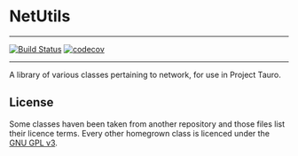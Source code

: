 # NetUtils
---
[![Build Status](https://travis-ci.org/k0r0pt/netUtils.png?branch=master)](https://travis-ci.org/k0r0pt/netUtils) [![codecov](https://codecov.io/gh/k0r0pt/netUtils/branch/master/graph/badge.svg)](https://codecov.io/gh/k0r0pt/netUtils)


---

A library of various classes pertaining to network, for use in Project Tauro.

## License

Some classes haven been taken from another repository and those files list their licence terms. Every other homegrown class is licenced under the [GNU GPL v3](LICENCE).

